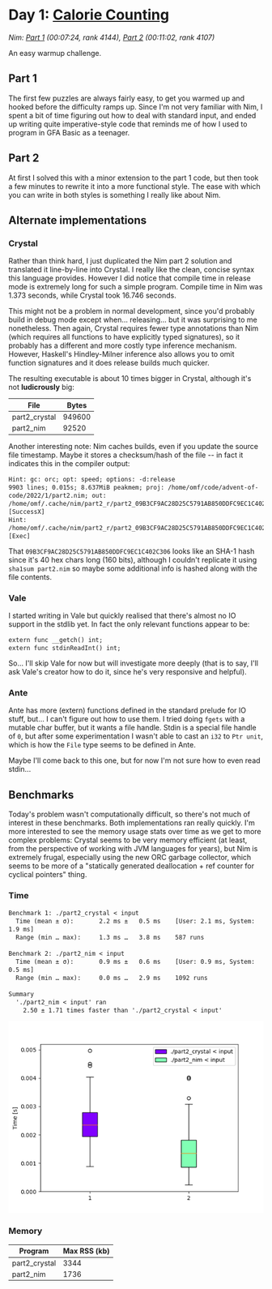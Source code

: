 # Day 1: [Calorie Counting](https://adventofcode.com/2022/day/1)
*Nim: [Part 1](https://github.com/DestyNova/advent_of_code_2022/blob/main/1/part1.nim) (00:07:24, rank 4144), [Part 2](https://github.com/DestyNova/advent_of_code_2022/blob/main/1/part2.nim) (00:11:02, rank 4107)*

An easy warmup challenge.

## Part 1

The first few puzzles are always fairly easy, to get you warmed up and hooked before the difficulty ramps up. Since I'm not very familiar with Nim, I spent a bit of time figuring out how to deal with standard input, and ended up writing quite imperative-style code that reminds me of how I used to program in GFA Basic as a teenager.

## Part 2

At first I solved this with a minor extension to the part 1 code, but then took a few minutes to rewrite it into a more functional style. The ease with which you can write in both styles is something I really like about Nim.

## Alternate implementations

### Crystal

Rather than think hard, I just duplicated the Nim part 2 solution and translated it line-by-line into Crystal. I really like the clean, concise syntax this language provides. However I did notice that compile time in release mode is extremely long for such a simple program. Compile time in Nim was 1.373 seconds, while Crystal took 16.746 seconds.

This might not be a problem in normal development, since you'd probably build in debug mode except when... releasing... but it was surprising to me nonetheless. Then again, Crystal requires fewer type annotations than Nim (which requires all functions to have explicitly typed signatures), so it probably has a different and more costly type inference mechanism. However, Haskell's Hindley-Milner inference also allows you to omit function signatures and it does release builds much quicker.

The resulting executable is about 10 times bigger in Crystal, although it's not **ludicrously** big:

File | Bytes
---  | ---
part2_crystal | 949600
part2_nim | 92520

Another interesting note: Nim caches builds, even if you update the source file timestamp. Maybe it stores a checksum/hash of the file -- in fact it indicates this in the compiler output:

```
Hint: gc: orc; opt: speed; options: -d:release
9903 lines; 0.015s; 8.637MiB peakmem; proj: /home/omf/code/advent-of-code/2022/1/part2.nim; out: /home/omf/.cache/nim/part2_r/part2_09B3CF9AC28D25C5791AB850DDFC9EC1C402C306 [SuccessX]
Hint: /home/omf/.cache/nim/part2_r/part2_09B3CF9AC28D25C5791AB850DDFC9EC1C402C306  [Exec]
```

That `09B3CF9AC28D25C5791AB850DDFC9EC1C402C306` looks like an SHA-1 hash since it's 40 hex chars long (160 bits), although I couldn't replicate it using `sha1sum part2.nim` so maybe some additional info is hashed along with the file contents.

### Vale

I started writing in Vale but quickly realised that there's almost no IO support in the stdlib yet. In fact the only relevant functions appear to be:

```
extern func __getch() int;
extern func stdinReadInt() int;
```

So... I'll skip Vale for now but will investigate more deeply (that is to say, I'll ask Vale's creator how to do it, since he's very responsive and helpful).

### Ante

Ante has more (extern) functions defined in the standard prelude for IO stuff, but... I can't figure out how to use them. I tried doing `fgets` with a mutable char buffer, but it wants a file handle. Stdin is a special file handle of `0`, but after some experimentation I wasn't able to cast an `i32` to `Ptr unit`, which is how the `File` type seems to be defined in Ante.

Maybe I'll come back to this one, but for now I'm not sure how to even read stdin...

## Benchmarks

Today's problem wasn't computationally difficult, so there's not much of interest in these benchmarks. Both implementations ran really quickly. I'm more interested to see the memory usage stats over time as we get to more complex problems: Crystal seems to be very memory efficient (at least, from the perspective of working with JVM languages for years), but Nim is extremely frugal, especially using the new ORC garbage collector, which seems to be more of a "statically generated deallocation + ref counter for cyclical pointers" thing.

### Time

```
Benchmark 1: ./part2_crystal < input
  Time (mean ± σ):       2.2 ms ±   0.5 ms    [User: 2.1 ms, System: 1.9 ms]
  Range (min … max):     1.3 ms …   3.8 ms    587 runs

Benchmark 2: ./part2_nim < input
  Time (mean ± σ):       0.9 ms ±   0.6 ms    [User: 0.9 ms, System: 0.5 ms]
  Range (min … max):     0.0 ms …   2.9 ms    1092 runs

Summary
  './part2_nim < input' ran
    2.50 ± 1.71 times faster than './part2_crystal < input'
```

![Boxplot of runtime benchmark results](runtime.png)

### Memory

Program | Max RSS (kb)
---     | ---
part2_crystal | 3344
part2_nim | 1736
